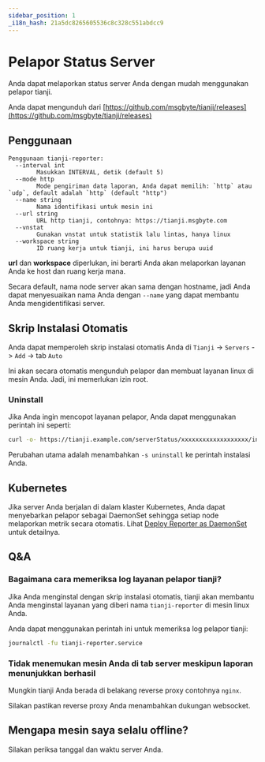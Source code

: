 ```yaml
---
sidebar_position: 1
_i18n_hash: 21a5dc8265605536c8c328c551abdcc9
---
```

# Pelapor Status Server

Anda dapat melaporkan status server Anda dengan mudah menggunakan pelapor tianji.

Anda dapat mengunduh dari [https://github.com/msgbyte/tianji/releases](https://github.com/msgbyte/tianji/releases)

## Penggunaan

```
Penggunaan tianji-reporter:
  --interval int
        Masukkan INTERVAL, detik (default 5)
  --mode http
        Mode pengiriman data laporan, Anda dapat memilih: `http` atau `udp`, default adalah `http` (default "http")
  --name string
        Nama identifikasi untuk mesin ini
  --url string
        URL http tianji, contohnya: https://tianji.msgbyte.com
  --vnstat
        Gunakan vnstat untuk statistik lalu lintas, hanya linux
  --workspace string
        ID ruang kerja untuk tianji, ini harus berupa uuid
```

**url** dan **workspace** diperlukan, ini berarti Anda akan melaporkan layanan Anda ke host dan ruang kerja mana.

Secara default, nama node server akan sama dengan hostname, jadi Anda dapat menyesuaikan nama Anda dengan `--name` yang dapat membantu Anda mengidentifikasi server.

## Skrip Instalasi Otomatis

Anda dapat memperoleh skrip instalasi otomatis Anda di `Tianji` -> `Servers` -> `Add` -> tab `Auto`

Ini akan secara otomatis mengunduh pelapor dan membuat layanan linux di mesin Anda. Jadi, ini memerlukan izin root.

### Uninstall

Jika Anda ingin mencopot layanan pelapor, Anda dapat menggunakan perintah ini seperti:
```bash
curl -o- https://tianji.example.com/serverStatus/xxxxxxxxxxxxxxxxxxx/install.sh?url=https://tianji.example.com | sudo bash -s uninstall
```

Perubahan utama adalah menambahkan `-s uninstall` ke perintah instalasi Anda.

## Kubernetes

Jika server Anda berjalan di dalam klaster Kubernetes, Anda dapat menyebarkan pelapor sebagai DaemonSet sehingga setiap node melaporkan metrik secara otomatis. Lihat [Deploy Reporter as DaemonSet](./kubernetes/reporter-daemonset.md) untuk detailnya.

## Q&A

### Bagaimana cara memeriksa log layanan pelapor tianji?

Jika Anda menginstal dengan skrip instalasi otomatis, tianji akan membantu Anda menginstal layanan yang diberi nama `tianji-reporter` di mesin linux Anda.

Anda dapat menggunakan perintah ini untuk memeriksa log pelapor tianji:

```bash
journalctl -fu tianji-reporter.service
```

### Tidak menemukan mesin Anda di tab server meskipun laporan menunjukkan berhasil

Mungkin tianji Anda berada di belakang reverse proxy contohnya `nginx`.

Silakan pastikan reverse proxy Anda menambahkan dukungan websocket.

## Mengapa mesin saya selalu offline?

Silakan periksa tanggal dan waktu server Anda.
